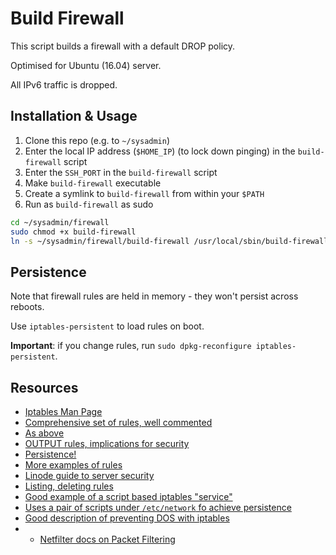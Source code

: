 Build Firewall
==============
This script builds a firewall with a default DROP policy.

Optimised for Ubuntu (16.04) server.

All IPv6 traffic is dropped.

## Installation & Usage
1. Clone this repo (e.g. to `~/sysadmin`)
2. Enter the local IP address (`$HOME_IP`) (to lock down pinging) in the `build-firewall` script
3. Enter the `SSH_PORT` in the `build-firewall` script
2. Make `build-firewall` executable
2. Create a symlink to `build-firewall` from within your `$PATH`
3. Run as `build-firewall` as sudo

~~~sh
cd ~/sysadmin/firewall
sudo chmod +x build-firewall
ln -s ~/sysadmin/firewall/build-firewall /usr/local/sbin/build-firewall
~~~

## Persistence
Note that firewall rules are held in memory - they won't persist across reboots.

Use `iptables-persistent` to load rules on boot.

**Important**: if you change rules, run `sudo dpkg-reconfigure iptables-persistent`.

## Resources
- [Iptables Man Page](https://linux.die.net/man/8/iptables)
- [Comprehensive set of rules, well commented](http://www.thegeekstuff.com/scripts/iptables-rules)
- [As above](https://crm.vpscheap.net/knowledgebase.php?action=displayarticle&id=29)
- [OUTPUT rules, implications for security](http://serverfault.com/a/433304)
- [Persistence!](http://dev-notes.eu/2016/08/persistent-iptables-rules-in-ubuntu-16-04-xenial-xerus/)
- [More examples of rules]( http://www.thegeekstuff.com/2011/06/iptables-rules-examples/)
- [Linode guide to server security]( https://www.linode.com/docs/security/securing-your-server#basic-iptables-rulesets-for-ipv4-and-ipv6)
- [Listing, deleting rules]( https://www.digitalocean.com/community/tutorials/how-to-list-and-delete-iptables-firewall-rules)
- [Good example of a script based iptables "service"](https://thelowedown.wordpress.com/2008/07/03/iptables-how-to-use-the-limits-module/)
- [Uses a pair of scripts under `/etc/network` fo achieve persistence](http://kvz.io/blog/2007/07/28/block-brute-force-attacks-with-iptables/)
- [Good description of preventing DOS with iptables](http://blog.bodhizazen.net/linux/prevent-dos-with-iptables/)
- - [Netfilter docs on Packet Filtering](http://www.netfilter.org/documentation/HOWTO/packet-filtering-HOWTO-7.html#ss7.3)
